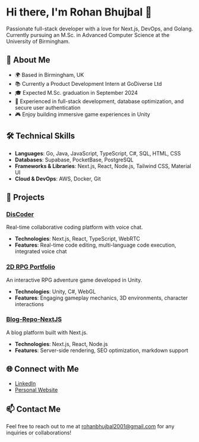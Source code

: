 # Hi there, I'm Rohan Bhujbal 👋

Passionate full-stack developer with a love for Next.js, DevOps, and Golang. Currently pursuing an M.Sc. in Advanced Computer Science at the University of Birmingham.

## 🚀 About Me

- 🌍 Based in Birmingham, UK
- 📚 Currently a Product Development Intern at GoDiverse Ltd
- 🎓 Expected M.Sc. graduation in September 2024
- 💼 Experienced in full-stack development, database optimization, and secure user authentication
- 🎮 Enjoy building immersive game experiences in Unity

## 🛠️ Technical Skills

- **Languages**: Go, Java, JavaScript, TypeScript, C#, SQL, HTML, CSS
- **Databases**: Supabase, PocketBase, PostgreSQL
- **Frameworks & Libraries**: Next.js, React, Node.js, Tailwind CSS, Material UI
- **Cloud & DevOps**: AWS, Docker, Git

## 📂 Projects

### [DisCoder](https://github.com/rohan03122001/MSC-PROJECT-MAIN--yjs)
Real-time collaborative coding platform with voice chat.
- **Technologies**: Next.js, React, TypeScript, WebRTC
- **Features**: Real-time code editing, multi-language code execution, integrated voice chat

### [2D RPG Portfolio](https://github.com/rohan03122001/My-RPG-Porfolio)
An interactive RPG adventure game developed in Unity.
- **Technologies**: Unity, C#, WebGL
- **Features**: Engaging gameplay mechanics, 3D environments, character interactions

### [Blog-Repo-NextJS](https://github.com/rohan03122001/Blog-Repo-NextJS)
A blog platform built with Next.js.
- **Technologies**: Next.js, React, Node.js
- **Features**: Server-side rendering, SEO optimization, markdown support

## 🌐 Connect with Me

- [LinkedIn](https://www.linkedin.com/in/rohan-bhujbal-031574213/)
- [Personal Website](https://rohanbhujbal.vercel.app/)

## 📫 Contact Me

Feel free to reach out to me at rohanbhujbal2001@gmail.com for any inquiries or collaborations!


